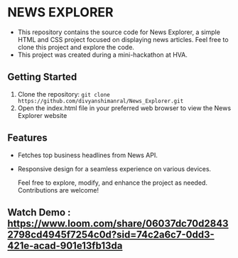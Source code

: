 # NEWS EXPLORER

- This repository contains the source code for News Explorer, a simple HTML and CSS project focused on displaying news articles. Feel free to clone this project and explore the code.
- This project was created during a mini-hackathon at HVA.

## Getting Started

1. Clone the repository:
   ```git clone https://github.com/divyanshimanral/News_Explorer.git```
2. Open the index.html file in your preferred web browser to view the News Explorer website

## Features
- Fetches top business headlines from News API.
- Responsive design for a seamless experience on various devices.

  Feel free to explore, modify, and enhance the project as needed. Contributions are welcome!


 ## Watch Demo : https://www.loom.com/share/06037dc70d28432798cd4945f7254c0d?sid=74c2a6c7-0dd3-421e-acad-901e13fb13da

